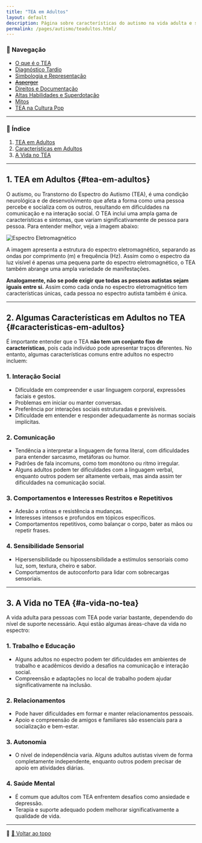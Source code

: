 ```yaml
---
title: "TEA em Adultos"
layout: default
description: Página sobre características do autismo na vida adulta e seus desafios.
permalink: /pages/autismo/teadultos.html/
---
```


### 🧭 Navegação

- [O que é o TEA](/pages/autismo/autismo.html)
- [Diagnóstico Tardio](/pages/autismo/diagnosticotardio.html)
- [Simbologia e Representação](/pages/autismo/identificadao.html)
- [~~Asperger~~](/pages/autismo/asperger.html)
- [Direitos e Documentação](/pages/autismo/direitos.html)
- [Altas Habilidades e Superdotação](/pages/autismo/habilidades.html)
- [Mitos](/pages/autismo/mitos.html)
- [TEA na Cultura Pop](/pages/autismo/namidia.html)

---

### 📑 Índice

1. [TEA em Adultos](#tea-em-adultos)
2. [Características em Adultos](#caracteristicas-em-adultos)
3. [A Vida no TEA](#a-vida-no-tea)

---

## 1. TEA em Adultos {#tea-em-adultos}

O autismo, ou Transtorno do Espectro do Autismo (TEA), é uma condição neurológica e de desenvolvimento que afeta a forma como uma pessoa percebe e socializa com os outros, resultando em dificuldades na comunicação e na interação social. O TEA inclui uma ampla gama de características e sintomas, que variam significativamente de pessoa para pessoa. Para entender melhor, veja a imagem abaixo:

![Espectro Eletromagnético](https://itxesco.github.io/assets/figuras/autismo/espectro_eletromagnetico.png)

A imagem apresenta a estrutura do espectro eletromagnético, separando as ondas por comprimento (m) e frequência (Hz). Assim como o espectro da luz visível é apenas uma pequena parte do espectro eletromagnético, o TEA também abrange uma ampla variedade de manifestações.

**Analogamente, não se pode exigir que todas as pessoas autistas sejam iguais entre si.** Assim como cada onda no espectro eletromagnético tem características únicas, cada pessoa no espectro autista também é única.

---

## 2. Algumas Características em Adultos no TEA {#caracteristicas-em-adultos}

É importante entender que o TEA **não tem um conjunto fixo de características**, pois cada indivíduo pode apresentar traços diferentes. No entanto, algumas características comuns entre adultos no espectro incluem:

### **1. Interação Social**
- Dificuldade em compreender e usar linguagem corporal, expressões faciais e gestos.
- Problemas em iniciar ou manter conversas.
- Preferência por interações sociais estruturadas e previsíveis.
- Dificuldade em entender e responder adequadamente às normas sociais implícitas.

### **2. Comunicação**
- Tendência a interpretar a linguagem de forma literal, com dificuldades para entender sarcasmo, metáforas ou humor.
- Padrões de fala incomuns, como tom monótono ou ritmo irregular.
- Alguns adultos podem ter dificuldades com a linguagem verbal, enquanto outros podem ser altamente verbais, mas ainda assim ter dificuldades na comunicação social.

### **3. Comportamentos e Interesses Restritos e Repetitivos**
- Adesão a rotinas e resistência a mudanças.
- Interesses intensos e profundos em tópicos específicos.
- Comportamentos repetitivos, como balançar o corpo, bater as mãos ou repetir frases.

### **4. Sensibilidade Sensorial**
- Hipersensibilidade ou hipossensibilidade a estímulos sensoriais como luz, som, textura, cheiro e sabor.
- Comportamentos de autoconforto para lidar com sobrecargas sensoriais.

---

## 3. A Vida no TEA {#a-vida-no-tea}

A vida adulta para pessoas com TEA pode variar bastante, dependendo do nível de suporte necessário. Aqui estão algumas áreas-chave da vida no espectro:

### **1. Trabalho e Educação**
- Alguns adultos no espectro podem ter dificuldades em ambientes de trabalho e acadêmicos devido a desafios na comunicação e interação social.
- Compreensão e adaptações no local de trabalho podem ajudar significativamente na inclusão.

### **2. Relacionamentos**
- Pode haver dificuldades em formar e manter relacionamentos pessoais.
- Apoio e compreensão de amigos e familiares são essenciais para a socialização e bem-estar.

### **3. Autonomia**
- O nível de independência varia. Alguns adultos autistas vivem de forma completamente independente, enquanto outros podem precisar de apoio em atividades diárias.

### **4. Saúde Mental**
- É comum que adultos com TEA enfrentem desafios como ansiedade e depressão.
- Terapia e suporte adequado podem melhorar significativamente a qualidade de vida.

---

📌 [🔼 Voltar ao topo](#top)
